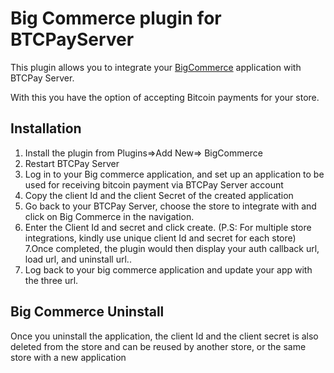 # Big Commerce plugin for BTCPayServer

This plugin allows you to integrate your [BigCommerce](https://bigcommerce.com/) application with BTCPay Server. 

With this you have the option of accepting Bitcoin payments for your store.

## Installation

1. Install the plugin from Plugins=>Add New=> BigCommerce
2. Restart BTCPay Server
3. Log in to your Big commerce application, and set up an application to be used for receiving bitcoin payment via BTCPay Server account
4. Copy the client Id and the client Secret of the created application
5. Go back to your BTCPay Server, choose the store to integrate with and click on Big Commerce in the navigation. 
6. Enter the Client Id and secret and click create. (P.S: For multiple store integrations, kindly use unique client Id and secret for each store)
7.Once completed, the plugin would then display your auth callback url, load url, and uninstall url..
8. Log back to your big commerce application and update your app with the three url.


## Big Commerce Uninstall

Once you uninstall the application, the client Id and the client secret is also deleted from the store and can be reused by another store, or the same store with a new application
